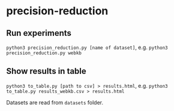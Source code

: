 # precision-reduction

## Run experiments

`python3 precision_reduction.py [name of dataset]`, e.g. `python3 precision_reduction.py webkb`

## Show results in table

`python3 to_table.py [path to csv] > results.html`, e.g. `python3 to_table.py results_webkb.csv > results.html`

Datasets are read from `datasets` folder.

